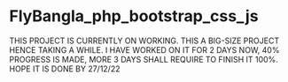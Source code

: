 # FlyBangla_php_bootstrap_css_js

THIS PROJECT IS CURRENTLY ON WORKING. 
THIS A BIG-SIZE PROJECT HENCE TAKING A WHILE.
I HAVE WORKED ON IT FOR 2 DAYS NOW, 40% PROGRESS IS MADE, 
MORE 3 DAYS SHALL REQUIRE TO FINISH IT 100%.
HOPE IT IS DONE BY 27/12/22
